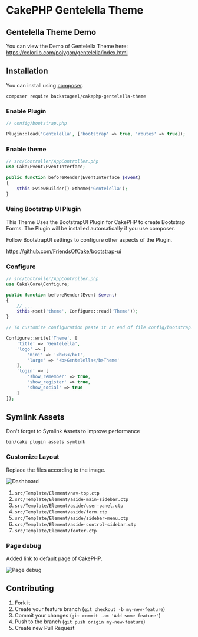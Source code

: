 # CakePHP Gentelella Theme

## Gentelella Theme Demo
You can view the Demo of Gentelella Theme here: https://colorlib.com/polygon/gentelella/index.html

## Installation

You can install using [composer](http://getcomposer.org).

```
composer require backstageel/cakephp-gentelella-theme
```

### Enable Plugin

```php
// config/bootstrap.php

Plugin::load('Gentelella', ['bootstrap' => true, 'routes' => true]);
```

### Enable theme

```php
// src/Controller/AppController.php
use Cake\Event\EventInterface;

public function beforeRender(EventInterface $event)
{
    $this->viewBuilder()->theme('Gentelella');
}
```

### Using Bootstrap UI Plugin

This Theme Uses the BootstrapUI Plugin for CakePHP to create Bootstrap Forms. The Plugin will be installed automatically if you use composer.

Follow BootstrapUI settings to configure other aspects of the Plugin.

https://github.com/FriendsOfCake/bootstrap-ui

### Configure

```php
// src/Controller/AppController.php
use Cake\Core\Configure;

public function beforeRender(Event $event)
{
    // ...
    $this->set('theme', Configure::read('Theme'));
}
```

```php
// To customize configuration paste it at end of file config/bootstrap.php

Configure::write('Theme', [
    'title' => 'Gentelella',
    'logo' => [
        'mini' => '<b>G</b>T',
        'large' => '<b>Gentelella</b>Theme'
    ],
    'login' => [
        'show_remember' => true,
        'show_register' => true,
        'show_social' => true
    ]
]);
```

## Symlink Assets
Don't forget to Symlink Assets to improve performance
```batch
bin/cake plugin assets symlink
```

### Customize Layout

Replace the files according to the image.

![Dashboard](docs/dashboard.png)

1. `src/Template/Element/nav-top.ctp`
2. `src/Template/Element/aside-main-sidebar.ctp`
3. `src/Template/Element/aside/user-panel.ctp`
4. `src/Template/Element/aside/form.ctp`
5. `src/Template/Element/aside/sidebar-menu.ctp`
6. `src/Template/Element/aside-control-sidebar.ctp`
7. `src/Template/Element/footer.ctp`

### Page debug

Added link to default page of CakePHP.

![Page debug](docs/page-debug.png)

## Contributing

1. Fork it
2. Create your feature branch (`git checkout -b my-new-feature`)
3. Commit your changes (`git commit -am 'Add some feature'`)
4. Push to the branch (`git push origin my-new-feature`)
5. Create new Pull Request
